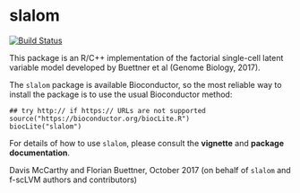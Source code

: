 # slalom

[![Build Status](https://travis-ci.com/PMBio/slalom.svg?token=TPVSwxxeSiwiqCz5NGEr&branch=master)](https://travis-ci.com/PMBio/slalom)

This package is an R/C++ implementation of the factorial single-cell latent
variable model developed by Buettner et al (Genome Biology, 2017).

The `slalom` package is available Bioconductor, so the most reliable way
to install the package is to use the usual Bioconductor method:

```{R}
## try http:// if https:// URLs are not supported
source("https://bioconductor.org/biocLite.R")
biocLite("slalom")
```

For details of how to use `slalom`, please consult the **vignette** and
**package documentation**.

Davis McCarthy and Florian Buettner, October 2017
(on behalf of `slalom` and f-scLVM authors and contributors)
